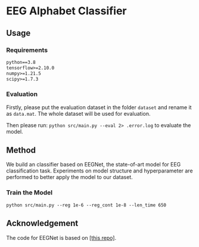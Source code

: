 # EEG Alphabet Classifier

## Usage

### Requirements

```markdown
python==3.8
tensorflow>=2.10.0
numpy>=1.21.5
scipy>=1.7.3
```

### Evaluation

Firstly, please put the evaluation dataset in the folder `dataset` and rename it as `data.mat`. The whole dataset will be used for evaluation.

Then please run: `python src/main.py --eval 2> .error.log` to evaluate the model.

## Method

We build an classifier based on EEGNet, the state-of-art model for EEG classification task. Experiments on model structure and hyperparameter are performed to better apply the model to our dataset.

### Train the Model

`python src/main.py --reg 1e-6 --reg_cont 1e-8 --len_time 650` 

## Acknowledgement

The code for EEGNet is based on [[this repo]](https://github.com/vlawhern/arl-eegmodels).
